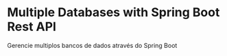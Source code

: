 # Multiple Databases with Spring Boot Rest API
Gerencie multiplos bancos de dados através do Spring Boot
